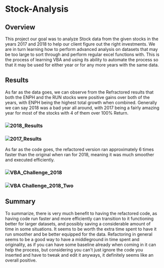 
# Stock-Analysis
## Overview
This project our goal was to analyze Stock data from the given stocks in the years 2017 and 2018 to help our client figure out the right investments.
We are in turn learning how to perform advanced analysis on datasets that may be too large to sort through and perform regular excel functions with.
This is the process of learning VBA and using its ability to automate the process so that it may be used for either year or for any more years with the same data.

## Results
As far as the data goes, we can observe from the Refractored results that both the ENPH and the RUN stocks were positive gains over both of the years, with ENPH being the highest total growth when combined. Generally we can say 2018 was a bad year all around, with 2017 being a fairly amazing year for most of the stocks with 4 of them over 100% Return.
### ![2018_Results](https://user-images.githubusercontent.com/111708233/191862535-61745186-aaef-4b6d-80ca-9afef1007aff.png)
### ![2017_Results](https://user-images.githubusercontent.com/111708233/191862550-21e233df-c89d-48fb-a05f-460a4e231e87.png)
As far as the code goes, the refactored version ran approximately 6 times faster than the original when ran for 2018, meaning it was much smoother and executed efficiently.
### ![VBA_Challenge_2018](https://user-images.githubusercontent.com/111708233/191863084-e3f070b6-2179-4639-b841-383a4c1d2d96.png)
### ![VBA Challenge_2018_Two](https://user-images.githubusercontent.com/111708233/191863101-ab346f55-2ca3-43ea-b6ba-5bc6f2170e0b.png)
## Summary
To summarize, there is very much benefit to having the refactored code, as having code run faster and more efficiently can transition to it functioning better for larger datasets, and possibly saving a considerable amount of time in some situations. It seems to be worth the extra time spent to have it run smoother and be better equipped for the data. Refactoring in general seems to be a good way to have a middleground in time spent and originality, as if you can have some baseline already when coming in it can help the process, but considering you can't just ignore the code you inserted and have to tweak and edit it anyways, it definitely seems like an overall positive.
